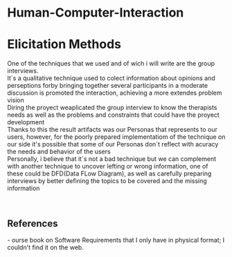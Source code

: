 # Human-Computer-Interaction
<H1>Elicitation Methods</H1>
<p>One of the techniques that we used and of wich i will write are the group interviews.<br>
It´s a qualitative technique used to colect information about opinions and perseptions forby bringing together several participants in a moderate discussion is promoted the interaction, achieving a more extendes problem vision<br>
Diring the proyect weaplicated the group interview to know the therapists needs as well as the problems and constraints that could have the proyect development <br>
Thanks to this the result artifacts was our Personas that represents to our users, however, for the poorly prepared implementatiom of the technique on our side it's possible that some of our Personas don´t reflect with acuracy the needs and behavior of the users<br>
Personally, i believe that it´s not a bad technique but we can complement with another technique to uncover lefting or wrong information, one of these could be DFD(Data FLow Diagram), as well as carefully preparing interviews by better defining the topics to be covered and the missing information</p><br>




<H2>References</H2>
- ourse book on Software Requirements that I only have in physical format; I couldn't find it on the web.
